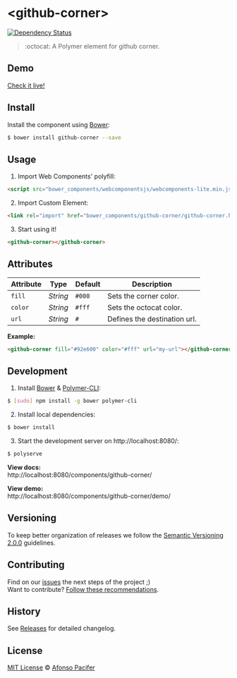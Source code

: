 # &lt;github-corner&gt;

[![Dependency Status](https://www.versioneye.com/user/projects/575910ef7757a0004a1de85d/badge.svg?style=flat)](https://www.versioneye.com/user/projects/575910ef7757a0004a1de85d)

> :octocat: A Polymer element for github corner.


## Demo

[Check it live!](http://afonsopacifer.github.io/github-corner/)

## Install

Install the component using [Bower](http://bower.io/):

```sh
$ bower install github-corner --save
```

## Usage

1. Import Web Components' polyfill:

```html
<script src="bower_components/webcomponentsjs/webcomponents-lite.min.js"></script>
```

2. Import Custom Element:

```html
<link rel="import" href="bower_components/github-corner/github-corner.html">
```

3. Start using it!

```html
<github-corner></github-corner>
```

## Attributes

Attribute  | Type        | Default             | Description
---        | ---         | ---                 | ---
`fill`   | *String*    | `#000`    | Sets the corner color.
`color` | *String*   | `#fff`             | Sets the octocat color.
`url`     | *String*    | `#`   | Defines the destination url.

**Example:**

```html
<github-corner fill="#92e600" color="#fff" url="my-url"></github-corner>
```

## Development

1. Install [Bower](http://bower.io/) & [Polymer-CLI](https://www.polymer-project.org/1.0/docs/tools/polymer-cli):

```sh
$ [sudo] npm install -g bower polymer-cli
```

2. Install local dependencies:

```sh
$ bower install
```

3. Start the development server on http://localhost:8080/:

```sh
$ polyserve
```

**View docs:**<br>
http://localhost:8080/components/github-corner/

**View demo:**<br>
http://localhost:8080/components/github-corner/demo/

## Versioning

To keep better organization of releases we follow the [Semantic Versioning 2.0.0](http://semver.org/) guidelines.

## Contributing
Find on our [issues](https://github.com/afonsopacifer/github-corner/issues/) the next steps of the project ;)
<br>
Want to contribute? [Follow these recommendations](https://github.com/afonsopacifer/github-corner/blob/master/CONTRIBUTING.md).

## History
See [Releases](https://github.com/afonsopacifer/github-corner/releases) for detailed changelog.

## License
[MIT License](https://github.com/afonsopacifer/github-corner/blob/master/LICENSE.md) © [Afonso Pacifer](http://afonsopacifer.com/)
